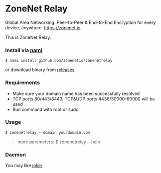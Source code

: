 # ZoneNet Relay

Global Area Networking. Peer-to-Peer & End-to-End Encryption for every device, anywhere. https://zonenet.io

This is ZoneNet Relay.

### Install via [nami](https://github.com/txthinking/nami)

```
$ nami install github.com/zonenetio/zonenetrelay
```

or download binary from [releases](https://github.com/zonenetio/zonenetrelay/releases)

### Requirements

- Make sure your domain name has been successfully resolved
- TCP ports 80/443/8443, TCP&UDP ports 4438/30000-60000 will be used
- Run command with root or sudo 

### Usage

```
$ zonenetrelay --domain yourdomain.com
```
> more parameters: $ zonenetrelay --help

### Daemon

You may like [joker](https://github.com/txthinking/joker)
